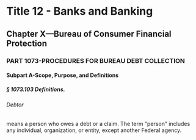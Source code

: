 
# Title 12 - Banks and Banking
## Chapter X—Bureau of Consumer Financial Protection
### PART 1073-PROCEDURES FOR BUREAU DEBT COLLECTION
#### Subpart A-Scope, Purpose, and Definitions
##### § 1073.103 Definitions.
###### Debtor

means a person who owes a debt or a claim. The term "person" includes any individual, organization, or entity, except another Federal agency.
